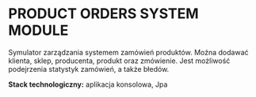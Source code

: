 # PRODUCT ORDERS SYSTEM MODULE

Symulator zarządzania systemem zamówień produktów. Moźna dodawać klienta, sklep, producenta, produkt oraz zmówienie. Jest możliwość podejrzenia statystyk zamówień, a także błedów.

<b>Stack technologiczny:</b> aplikacja konsolowa, Jpa

